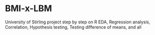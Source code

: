 # BMI-x-LBM
University of Stirling project step by step on R
EDA, Regression analysis, Correlation, Hypothesis testing, Testing difference of means, and all
